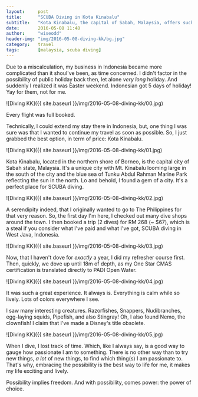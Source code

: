 ```yaml
---
layout:     post
title:      "SCUBA Diving in Kota Kinabalu"
subtitle:   "Kota Kinabalu, the capital of Sabah, Malaysia, offers such a great diving spot!"
date:       2016-05-08 11:48
author:     "wiseodd"
header-img: "img/2016-05-08-diving-kk/bg.jpg"
category:   travel
tags:       [malaysia, scuba diving]
---
```


Due to a miscalculation, my business in Indonesia became more complicated than it shoul've been, as time concerned. I didn't factor in the possibility of public holiday back then, let alone *very long* holiday. And suddenly I realized it was Easter weekend. Indonesian got 5 days of holiday! Yay for them, not for me.

![Diving KK]({{ site.baseurl }}/img/2016-05-08-diving-kk/00.jpg)

Every flight was full booked.

Technically, I could extend my stay there in Indonesia, but, one thing I was sure was that I wanted to continue my travel as soon as possible. So, I just grabbed the best option, in term of price: Kota Kinabalu.

![Diving KK]({{ site.baseurl }}/img/2016-05-08-diving-kk/01.jpg)

Kota Kinabalu, located in the northern shore of Borneo, is the capital city of Sabah state, Malaysia. It's a unique city with Mt. Kinabalu looming large in the south of the city and the blue sea of Tunku Abdul Rahman Marine Park reflecting the sun in the north. Lo and behold, I found a gem of a city. It's a perfect place for SCUBA diving.

![Diving KK]({{ site.baseurl }}/img/2016-05-08-diving-kk/02.jpg)

A serendipity indeed, that I originally wanted to go to The Philippines for that very reason. So, the first day I'm here, I checked out many dive shops around the town. I then booked a trip (2 dives) for RM 268 (~ $67), which is a steal if you consider what I've paid and what I've got, SCUBA diving in West Java, Indonesia.

![Diving KK]({{ site.baseurl }}/img/2016-05-08-diving-kk/03.jpg)

Now, that I haven't dove for *exactly* a year, I did my refresher course first. Then, quickly, we dove up until 18m of depth, as my One Star CMAS certification is translated directly to PADI Open Water.

![Diving KK]({{ site.baseurl }}/img/2016-05-08-diving-kk/04.jpg)

It was such a great experience. It always is. Everything is calm while so lively. Lots of colors everywhere I see.

I saw many interesting creatures. Razorfishes, Snappers, Nudibranches, egg-laying squids, Pipefish, and also Stingray! Oh, I also found Nemo, the clownfish! I claim that I've made a Disney's title obsolete.

![Diving KK]({{ site.baseurl }}/img/2016-05-08-diving-kk/05.jpg)

When I dive, I lost track of time. Which, like I always say, is a good way to gauge how passionate I am to something. There is no other way than to try new things, *a lot* of new things, to find which thing(s) I am passionate to. That's why, embracing the possibility is the best way to life for me, it makes my life exciting and lively.

Possibility implies freedom. And with possibility, comes power: the power of choice.
